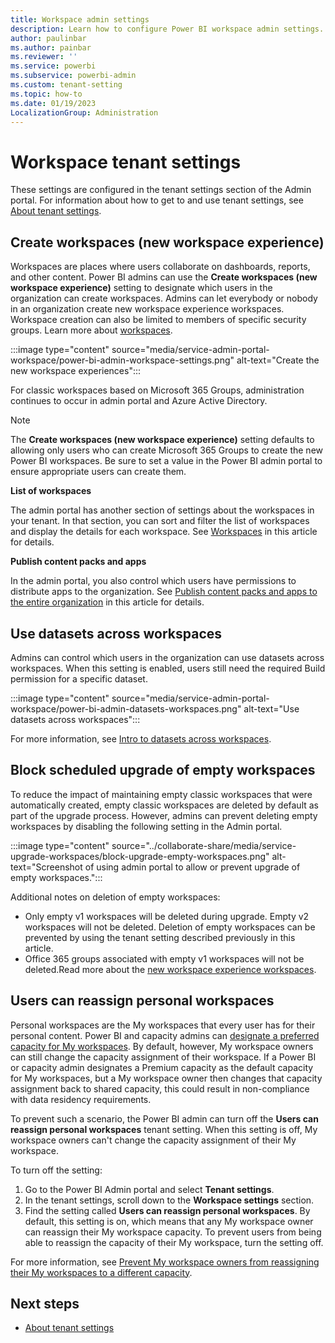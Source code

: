 ```yaml
---
title: Workspace admin settings
description: Learn how to configure Power BI workspace admin settings.
author: paulinbar
ms.author: painbar
ms.reviewer: ''
ms.service: powerbi
ms.subservice: powerbi-admin
ms.custom: tenant-setting
ms.topic: how-to
ms.date: 01/19/2023
LocalizationGroup: Administration
---
```


# Workspace tenant settings

These settings are configured in the tenant settings section of the Admin portal. For information about how to get to and use tenant settings, see [About tenant settings](service-admin-portal-about-tenant-settings.md).

## Create workspaces (new workspace experience)

Workspaces are places where users collaborate on dashboards, reports, and other content. Power BI admins can use the **Create workspaces (new workspace experience)** setting to designate which users in the organization can create workspaces. Admins can let everybody or nobody in an organization create new workspace experience workspaces. Workspace creation can also be limited to members of specific security groups. Learn more about [workspaces](../collaborate-share/service-new-workspaces.md).

:::image type="content" source="media/service-admin-portal-workspace/power-bi-admin-workspace-settings.png" alt-text="Create the new workspace experiences":::

For classic workspaces based on Microsoft 365 Groups, administration continues to occur in admin portal and Azure Active Directory.

> [!NOTE]
> The **Create workspaces (new workspace experience)** setting defaults to allowing only users who can create Microsoft 365 Groups to create the new Power BI workspaces. Be sure to set a value in the Power BI admin portal to ensure appropriate users can create them.

**List of workspaces**

The admin portal has another section of settings about the workspaces in your tenant. In that section, you can sort and filter the list of workspaces and display the details for each workspace. See [Workspaces](service-admin-portal-workspaces.md) in this article for details.

**Publish content packs and apps**

In the admin portal, you also control which users have permissions to distribute apps to the organization. See [Publish content packs and apps to the entire organization](service-admin-portal-content-pack-app.md#publish-content-packs-and-apps-to-the-entire-organization) in this article for details.

## Use datasets across workspaces

Admins can control which users in the organization can use datasets across workspaces. When this setting is enabled, users still need the required Build permission for a specific dataset.

:::image type="content" source="media/service-admin-portal-workspace/power-bi-admin-datasets-workspaces.png" alt-text="Use datasets across workspaces":::

For more information, see [Intro to datasets across workspaces](../connect-data/service-datasets-across-workspaces.md).

## Block scheduled upgrade of empty workspaces

To reduce the impact of maintaining empty classic workspaces that were automatically created, empty classic workspaces are deleted by default as part of the upgrade process. However, admins can prevent deleting empty workspaces by disabling the following setting in the Admin portal.

:::image type="content" source="../collaborate-share/media/service-upgrade-workspaces/block-upgrade-empty-workspaces.png" alt-text="Screenshot of using admin portal to allow or prevent upgrade of empty workspaces.":::

Additional notes on deletion of empty workspaces:

- Only empty v1 workspaces will be deleted during upgrade. Empty v2 workspaces will not be deleted. Deletion of empty workspaces can be prevented by using the tenant setting described previously in this article.
- Office 365 groups associated with empty v1 workspaces will not be deleted.Read more about the [new workspace experience workspaces](../collaborate-share/service-new-workspaces.md).

## Users can reassign personal workspaces 

Personal workspaces are the My workspaces that every user has for their personal content. Power BI and capacity admins can [designate a preferred capacity for My workspaces](../enterprise/service-admin-premium-manage.md#designate-a-default-capacity-for-my-workspaces). By default, however, My workspace owners can still change the capacity assignment of their workspace. If a Power BI or capacity admin designates a Premium capacity as the default capacity for My workspaces, but a My workspace owner then changes that capacity assignment back to shared capacity, this could result in non-compliance with data residency requirements.

To prevent such a scenario, the Power BI admin can turn off the **Users can reassign personal workspaces** tenant setting. When this setting is off, My workspace owners can't change the capacity assignment of their My workspace.

To turn off the setting:
1. Go to the Power BI Admin portal and select **Tenant settings**.
1. In the tenant settings, scroll down to the **Workspace settings** section.
1. Find the setting called **Users can reassign personal workspaces**. By default, this setting is on, which means that any My workspace owner can reassign their My workspace capacity. To prevent users from being able to reassign the capacity of their My workspace, turn the setting off.

For more information, see [Prevent My workspace owners from reassigning their My workspaces to a different capacity](./service-admin-portal-workspaces.md#prevent-my-workspace-owners-from-reassigning-their-my-workspaces-to-a-different-capacity).

## Next steps

* [About tenant settings](service-admin-portal-about-tenant-settings.md)
